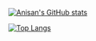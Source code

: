 [![Anisan's GitHub stats](https://github-readme-stats.vercel.app/api?username=Anisan)](https://github.com/anuraghazra/github-readme-stats)

[![Top Langs](https://github-readme-stats.vercel.app/api/top-langs/?username=Anisan)](https://github.com/anuraghazra/github-readme-stats)
